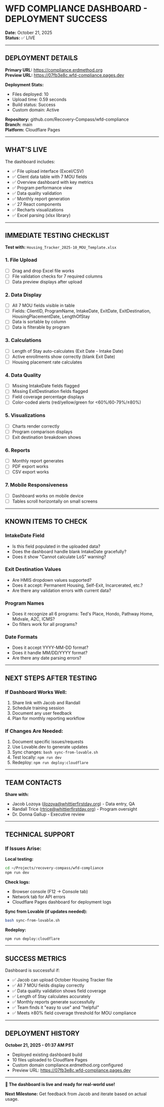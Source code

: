 # WFD COMPLIANCE DASHBOARD - DEPLOYMENT SUCCESS

**Date:** October 21, 2025  
**Status:** ✅ LIVE

---

## DEPLOYMENT DETAILS

**Primary URL:** https://compliance.erdmethod.org  
**Preview URL:** https://07fb3e8c.wfd-compliance.pages.dev

**Deployment Stats:**
- Files deployed: 10
- Upload time: 0.59 seconds
- Build status: Success
- Custom domain: Active

**Repository:** github.com/Recovery-Compass/wfd-compliance  
**Branch:** main  
**Platform:** Cloudflare Pages

---

## WHAT'S LIVE

The dashboard includes:
- ✅ File upload interface (Excel/CSV)
- ✅ Client data table with 7 MOU fields
- ✅ Overview dashboard with key metrics
- ✅ Program performance view
- ✅ Data quality validation
- ✅ Monthly report generation
- ✅ 27 React components
- ✅ Recharts visualizations
- ✅ Excel parsing (xlsx library)

---

## IMMEDIATE TESTING CHECKLIST

**Test with:** `Housing_Tracker_2025-10_MOU_Template.xlsx`

### 1. File Upload
- [ ] Drag and drop Excel file works
- [ ] File validation checks for 7 required columns
- [ ] Data preview displays after upload

### 2. Data Display
- [ ] All 7 MOU fields visible in table
- [ ] Fields: ClientID, ProgramName, IntakeDate, ExitDate, ExitDestination, HousingPlacementDate, LengthOfStay
- [ ] Data is sortable by column
- [ ] Data is filterable by program

### 3. Calculations
- [ ] Length of Stay auto-calculates (Exit Date - Intake Date)
- [ ] Active enrollments show correctly (blank Exit Date)
- [ ] Housing placement rate calculates

### 4. Data Quality
- [ ] Missing IntakeDate fields flagged
- [ ] Missing ExitDestination fields flagged
- [ ] Field coverage percentage displays
- [ ] Color-coded alerts (red/yellow/green for <60%/60-79%/≥80%)

### 5. Visualizations
- [ ] Charts render correctly
- [ ] Program comparison displays
- [ ] Exit destination breakdown shows

### 6. Reports
- [ ] Monthly report generates
- [ ] PDF export works
- [ ] CSV export works

### 7. Mobile Responsiveness
- [ ] Dashboard works on mobile device
- [ ] Tables scroll horizontally on small screens

---

## KNOWN ITEMS TO CHECK

### IntakeDate Field
- Is this field populated in the uploaded data?
- Does the dashboard handle blank IntakeDate gracefully?
- Does it show "Cannot calculate LoS" warning?

### Exit Destination Values
- Are HMIS dropdown values supported?
- Does it accept: Permanent Housing, Self-Exit, Incarcerated, etc.?
- Are there any validation errors with current data?

### Program Names
- Does it recognize all 6 programs: Ted's Place, Hondo, Pathway Home, Midvale, A2C, ICMS?
- Do filters work for all programs?

### Date Formats
- Does it accept YYYY-MM-DD format?
- Does it handle MM/DD/YYYY format?
- Are there any date parsing errors?

---

## NEXT STEPS AFTER TESTING

### If Dashboard Works Well:
1. Share link with Jacob and Randall
2. Schedule training session
3. Document any user feedback
4. Plan for monthly reporting workflow

### If Changes Are Needed:
1. Document specific issues/requests
2. Use Lovable.dev to generate updates
3. Sync changes: `bash sync-from-lovable.sh`
4. Test locally: `npm run dev`
5. Redeploy: `npm run deploy:cloudflare`

---

## TEAM CONTACTS

**Share with:**
- Jacob Lozoya (jlozoya@whittierfirstday.org) - Data entry, QA
- Randall Trice (rtrice@whittierfirstday.org) - Program oversight
- Dr. Donna Gallup - Executive review

---

## TECHNICAL SUPPORT

### If Issues Arise:

**Local testing:**
```bash
cd ~/Projects/recovery-compass/wfd-compliance
npm run dev
```

**Check logs:**
- Browser console (F12 → Console tab)
- Network tab for API errors
- Cloudflare Pages dashboard for deployment logs

**Sync from Lovable (if updates needed):**
```bash
bash sync-from-lovable.sh
```

**Redeploy:**
```bash
npm run deploy:cloudflare
```

---

## SUCCESS METRICS

Dashboard is successful if:
- ✅ Jacob can upload October Housing Tracker file
- ✅ All 7 MOU fields display correctly
- ✅ Data quality validation shows field coverage
- ✅ Length of Stay calculates accurately
- ✅ Monthly reports generate successfully
- ✅ Team finds it "easy to use" and "helpful"
- ✅ Meets ≥80% field coverage threshold for MOU compliance

---

## DEPLOYMENT HISTORY

**October 21, 2025 - 01:37 AM PST**
- Deployed existing dashboard build
- 10 files uploaded to Cloudflare Pages
- Custom domain compliance.erdmethod.org configured
- Preview URL: https://07fb3e8c.wfd-compliance.pages.dev

---

**🎉 The dashboard is live and ready for real-world use!**

**Next Milestone:** Get feedback from Jacob and iterate based on actual usage.
